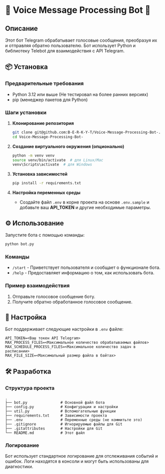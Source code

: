 
# 🎤 Voice Message Processing Bot 🤖

## Описание

Этот бот Telegram обрабатывает голосовые сообщения, преобразуя их и отправляя обратно пользователю. Бот использует Python и библиотеку Telebot для взаимодействия с API Telegram. 

## 📦 Установка

### Предварительные требования
- Python 3.12 или выше (Не тестировал на более ранних версиях)
- pip (менеджер пакетов для Python)

### Шаги установки

1. **Клонирование репозитория**
   ```bash
   git clone git@github.com:B-E-R-K-Y-T/Voice-Message-Processing-Bot-.git
   cd Voice-Message-Processing-Bot-
   ```

2. **Создание виртуального окружения (опционально)**
   ```bash
   python -m venv venv
   source venv/bin/activate  # для Linux/Mac
   venv\Scripts\activate  # для Windows
   ```

3. **Установка зависимостей**
   ```bash
   pip install -r requirements.txt
   ```

4. **Настройка переменных среды**
   - Создайте файл `.env` в корне проекта на основе `.env.sample` и добавьте ваш **API_TOKEN** и другие необходимые параметры.

## ⚙️ Использование

Запустите бота с помощью команды:

```bash
python bot.py
```

### Команды

- `/start` - Приветствует пользователя и сообщает о функционале бота.
- `/help` - Предоставляет информацию о том, как использовать бота.

### Пример взаимодействия

1. Отправьте голосовое сообщение боту.
2. Получите обратно обработанное голосовое сообщение.

## 📄 Настройка

Бот поддерживает следующие настройки в `.env` файле:

```
API_TOKEN=<Ваш токен API Telegram>
MAX_PROCESS_FILES=<Максимальное количество обрабатываемых файлов>
MAX_SCHEDULE_PROCESS_FILES=<Максимальное количество задач в расписании>
MAX_FILE_SIZE=<Максимальный размер файла в байтах>
```

## 🛠️ Разработка

### Структура проекта

```
.
├── bot.py               # Основной файл бота
├── config.py            # Конфигурации и настройки
├── util.py              # Вспомогательные функции
├── requirements.txt     # Зависимости проекта
├── .env                 # Переменные среды (не коммитьте это)
├── .gitignore           # Игнорируемые файлы для Git
├── .gitattributes       # Настройки для Git
└── README.md            # Этот файл
```

### Логирование

Бот использует стандартное логирование для отслеживания событий и ошибок. Логи находятся в консоли и могут быть использованы для диагностики.

